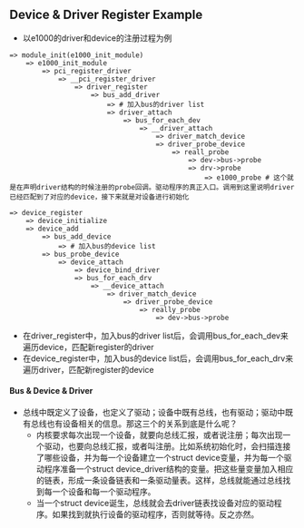 ## Device & Driver Register Example

* 以e1000的driver和device的注册过程为例


```
=> module_init(e1000_init_module)
	=> e1000_init_module
		=> pci_register_driver
			=> __pci_register_driver
				=> driver_register
					=> bus_add_driver
						=> # 加入bus的driver list
						=> driver_attach
							=> bus_for_each_dev
								=> __driver_attach
									=> driver_match_device
									=> driver_probe_device
										=> reall_probe
											=> dev->bus->probe
											=> drv->probe   
                                                => e1000_probe # 这个就是在声明driver结构的时候注册的probe回调。驱动程序的真正入口。调用到这里说明driver已经匹配到了对应的device，接下来就是对设备进行初始化
```

```
=> device_register
	=> device_initialize
	=> device_add
		=> bus_add_device
			=> # 加入bus的device list
		=> bus_probe_device
			=> device_attach
				=> device_bind_driver
				=> bus_for_each_drv
					=> __device_attach
						=> driver_match_device
							=> driver_probe_device
								=> really_probe
                                    => dev->bus->probe
```

* 在driver_register中，加入bus的driver list后，会调用bus_for_each_dev来遍历device，匹配新register的driver
* 在device_register中，加入bus的device list后，会调用bus_for_each_drv来遍历driver，匹配新register的device

#### Bus & Device & Driver
* 总线中既定义了设备，也定义了驱动；设备中既有总线，也有驱动；驱动中既有总线也有设备相关的信息。那这三个的关系到底是什么呢？
    * 内核要求每次出现一个设备，就要向总线汇报，或者说注册；每次出现一个驱动，也要向总线汇报，或者叫注册。比如系统初始化时，会扫描连接了哪些设备，并为每一个设备建立一个struct device变量，并为每一个驱动程序准备一个struct device_driver结构的变量。把这些量变量加入相应的链表，形成一条设备链表和一条驱动量表。这样，总线就能通过总线找到每一个设备和每一个驱动程序。
    * 当一个struct device诞生，总线就会去driver链表找设备对应的驱动程序。如果找到就执行设备的驱动程序，否则就等待。反之亦然。